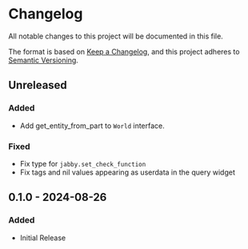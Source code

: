 # Changelog

All notable changes to this project will be documented in this file.

The format is based on [Keep a Changelog](https://keepachangelog.com/en/1.1.0/),
and this project adheres to [Semantic Versioning](https://semver.org/spec/v2.0.0.html).

## Unreleased

### Added
- Add get_entity_from_part to `World` interface.

### Fixed
- Fix type for `jabby.set_check_function`
- Fix tags and nil values appearing as userdata in the query widget

## 0.1.0 - 2024-08-26

### Added

- Initial Release